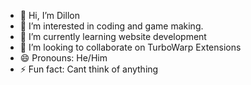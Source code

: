 - 👋 Hi, I’m Dillon
- 👀 I’m interested in coding and game making.
- 🌱 I’m currently learning website development
- 💞️ I’m looking to collaborate on TurboWarp Extensions
- 😄 Pronouns: He/Him
- ⚡ Fun fact: Cant think of anything
